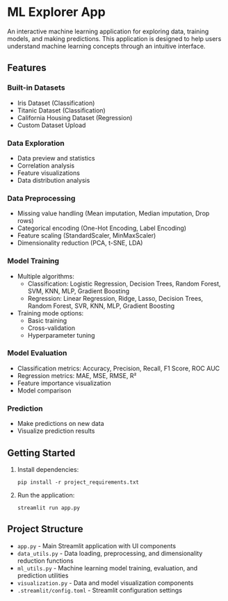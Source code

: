 # ML Explorer App

An interactive machine learning application for exploring data, training models, and making predictions. This application is designed to help users understand machine learning concepts through an intuitive interface.

## Features

### Built-in Datasets
- Iris Dataset (Classification)
- Titanic Dataset (Classification)
- California Housing Dataset (Regression)
- Custom Dataset Upload

### Data Exploration
- Data preview and statistics
- Correlation analysis
- Feature visualizations
- Data distribution analysis

### Data Preprocessing
- Missing value handling (Mean imputation, Median imputation, Drop rows)
- Categorical encoding (One-Hot Encoding, Label Encoding)
- Feature scaling (StandardScaler, MinMaxScaler)
- Dimensionality reduction (PCA, t-SNE, LDA)

### Model Training
- Multiple algorithms:
  - Classification: Logistic Regression, Decision Trees, Random Forest, SVM, KNN, MLP, Gradient Boosting
  - Regression: Linear Regression, Ridge, Lasso, Decision Trees, Random Forest, SVR, KNN, MLP, Gradient Boosting
- Training mode options:
  - Basic training
  - Cross-validation
  - Hyperparameter tuning

### Model Evaluation
- Classification metrics: Accuracy, Precision, Recall, F1 Score, ROC AUC
- Regression metrics: MAE, MSE, RMSE, R²
- Feature importance visualization
- Model comparison

### Prediction
- Make predictions on new data
- Visualize prediction results

## Getting Started

1. Install dependencies:
   ```
   pip install -r project_requirements.txt
   ```

2. Run the application:
   ```
   streamlit run app.py
   ```

## Project Structure

- `app.py` - Main Streamlit application with UI components
- `data_utils.py` - Data loading, preprocessing, and dimensionality reduction functions
- `ml_utils.py` - Machine learning model training, evaluation, and prediction utilities
- `visualization.py` - Data and model visualization components
- `.streamlit/config.toml` - Streamlit configuration settings